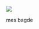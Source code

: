 <a href="https://www.codecademy.com/users/vincenzio5/achievements">
<img src="https://encrypted-tbn2.gstatic.com/images?q=tbn:ANd9GcTpyl6W7JkAEsNP769G2EYBWw1CRW-et959lii6l8WGuDbzUIJXRg"/>
</a>
<p>mes bagde</p>